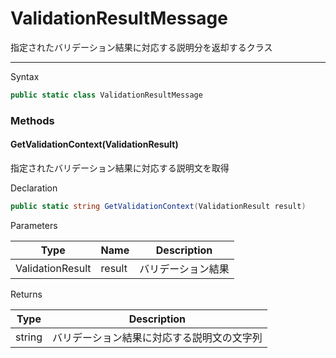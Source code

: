 # ValidationResultMessage
指定されたバリデーション結果に対応する説明分を返却するクラス

---

Syntax
```csharp
public static class ValidationResultMessage
```

### Methods
#### GetValidationContext(ValidationResult)
指定されたバリデーション結果に対応する説明文を取得

Declaration
```csharp
public static string GetValidationContext(ValidationResult result)
```
Parameters

| Type             | Name   | Description |
|------------------|--------|-------------|
| ValidationResult | result | バリデーション結果   |

Returns

| Type   | Description            |
|--------|------------------------|
| string | バリデーション結果に対応する説明文の文字列  |

